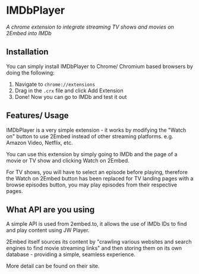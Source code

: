 # IMDbPlayer
*A chrome extension to integrate streaming TV shows and movies on 2Embed into IMDb*

## Installation
You can simply install IMDbPlayer to Chrome/ Chromium based browsers by doing the following:
1. Navigate to `chrome://extensions`
2. Drag in the `.crx` file and click Add Extension
3. Done! Now you can go to IMDb and test it out

## Features/ Usage
IMDbPlayer is a very simple extension - it works by modifying the "Watch on" button to use 2Embed instead of other streaming platforms. e.g. Amazon Video, Netflix, etc. 

You can use this extension by simply going to IMDb and the page of a movie or TV show and clicking Watch on 2Embed. 

For TV shows, you will have to select an episode before playing, therefore the Watch on 2Embed button has been replaced for TV landing pages with a browse episodes button, you may play episodes from their respective pages. 

## What API are you using
A simple API is used from 2embed.to, it allows the use of IMDb IDs to find and play content using JW Player. 

2Embed itself sources its content by "crawling various websites and search engines to find movie streaming links" and then storing them on its own database - providing a simple, seamless experience. 

More detail can be found on their site.
